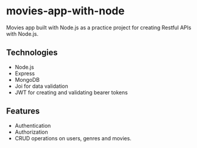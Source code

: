 # movies-app-with-node

Movies app built with Node.js as a practice project for creating Restful APIs with Node.js.

## Technologies
- Node.js
- Express
- MongoDB
- Joi for data validation
- JWT for creating and validating bearer tokens

## Features

- Authentication
- Authorization
- CRUD operations on users, genres and movies.
